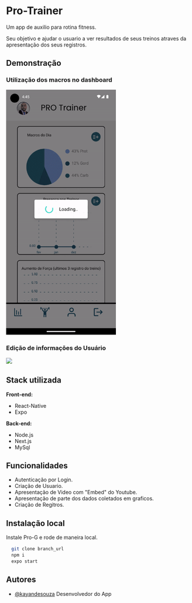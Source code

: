 
# Pro-Trainer

Um app de auxilio para rotina fitness. 

Seu objetivo e ajudar o usuario a ver resultados de seus treinos atraves da apresentação dos seus registros.


## Demonstração

### Utilização dos macros no dashboard

<img src='https://github.com/KayandeSouzaPereira/Pro-Trainer/blob/main/assets/gifDash1.gif?raw=true' width='300'>


### Edição de informações do Usuário
<img src='https://github.com/KayandeSouzaPereira/Pro-Trainer/blob/main/assets/GifInfo.gif?raw=true' width='300'>


## Stack utilizada

**Front-end:**

- React-Native
- Expo

**Back-end:** 

- Node.js
- Next.js
- MySql


## Funcionalidades

- Autenticação por Login.
- Criação de Usuario.
- Apresentação de Video com "Embed" do Youtube.
- Apresentação de parte dos dados coletados em graficos.
- Criação de Regitros.


## Instalação local

Instale Pro-G e rode de maneira local.

```bash
  git clone branch_url
  npm i
  expo start
```
    
## Autores

- [@kayandesouza](https://github.com/KayandeSouzaPereira) Desenvolvedor do App


